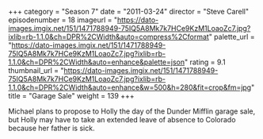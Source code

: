 +++
category = "Season 7"
date = "2011-03-24"
director = "Steve Carell"
episodenumber = 18
imageurl = "https://dato-images.imgix.net/151/1471788949-75IQ5A8Mk7k7HCe9KzM1LoaoZc7.jpg?ixlib=rb-1.1.0&ch=DPR%2CWidth&auto=compress%2Cformat"
palette_url = "https://dato-images.imgix.net/151/1471788949-75IQ5A8Mk7k7HCe9KzM1LoaoZc7.jpg?ixlib=rb-1.1.0&ch=DPR%2CWidth&auto=enhance&palette=json"
rating = 9.1
thumbnail_url = "https://dato-images.imgix.net/151/1471788949-75IQ5A8Mk7k7HCe9KzM1LoaoZc7.jpg?ixlib=rb-1.1.0&ch=DPR%2CWidth&auto=enhance&w=500&h=280&fit=crop&fm=jpg"
title = "Garage Sale"
weight = 139
+++

Michael plans to propose to Holly the day of the Dunder Mifflin garage sale, but Holly may have to take an extended leave of absence to Colorado because her father is sick.